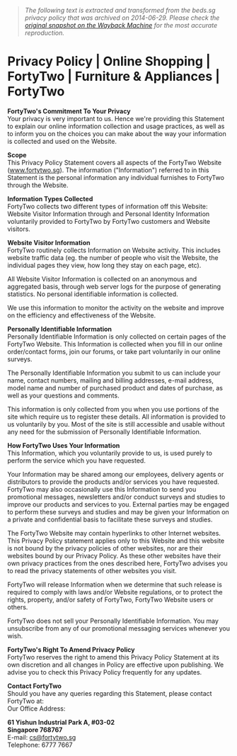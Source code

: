 > *The following text is extracted and transformed from the beds.sg privacy policy that was archived on 2014-06-29. Please check the [original snapshot on the Wayback Machine](https://web.archive.org/web/20140629052828id_/http%3A//www.fortytwo.sg/privacy-policy) for the most accurate reproduction.*

# Privacy Policy | Online Shopping | FortyTwo | Furniture & Appliances | FortyTwo

**FortyTwo's Commitment To Your Privacy**  
Your privacy is very important to us. Hence we're providing this Statement to explain our online information collection and usage practices, as well as to inform you on the choices you can make about the way your information is collected and used on the Website. 

**Scope**  
This Privacy Policy Statement covers all aspects of the FortyTwo Website (www.fortytwo.sg). The information ("Information") referred to in this Statement is the personal information any individual furnishes to FortyTwo through the Website. 

**Information Types Collected**  
FortyTwo collects two different types of information off this Website: Website Visitor Information through and Personal Identity Information voluntarily provided to FortyTwo by FortyTwo customers and Website visitors. 

**Website Visitor Information**  
FortyTwo routinely collects Information on Website activity. This includes website traffic data (eg. the number of people who visit the Website, the individual pages they view, how long they stay on each page, etc). 

All Website Visitor Information is collected on an anonymous and aggregated basis, through web server logs for the purpose of generating statistics. No personal identifiable information is collected. 

We use this information to monitor the activity on the website and improve on the efficiency and effectiveness of the Website. 

**Personally Identifiable Information**  
Personally Identifiable Information is only collected on certain pages of the FortyTwo Website. This Information is collected when you fill in our online order/contact forms, join our forums, or take part voluntarily in our online surveys. 

The Personally Identifiable Information you submit to us can include your name, contact numbers, mailing and billing addresses, e-mail address, model name and number of purchased product and dates of purchase, as well as your questions and comments. 

This information is only collected from you when you use portions of the site which require us to register these details. All information is provided to us voluntarily by you. Most of the site is still accessible and usable without any need for the submission of Personally Identifiable Information. 

**How FortyTwo Uses Your Information**  
This Information, which you voluntarily provide to us, is used purely to perform the service which you have requested. 

Your Information may be shared among our employees, delivery agents or distributors to provide the products and/or services you have requested. FortyTwo may also occasionally use this Information to send you promotional messages, newsletters and/or conduct surveys and studies to improve our products and services to you. External parties may be engaged to perform these surveys and studies and may be given your Information on a private and confidential basis to facilitate these surveys and studies. 

The FortyTwo Website may contain hyperlinks to other Internet websites. This Privacy Policy statement applies only to this Website and this website is not bound by the privacy policies of other websites, nor are their websites bound by our Privacy Policy. As these other websites have their own privacy practices from the ones described here, FortyTwo advises you to read the privacy statements of other websites you visit. 

FortyTwo will release Information when we determine that such release is required to comply with laws and/or Website regulations, or to protect the rights, property, and/or safety of FortyTwo, FortyTwo Website users or others. 

FortyTwo does not sell your Personally Identifiable Information. You may unsubscribe from any of our promotional messaging services whenever you wish. 

**FortyTwo's Right To Amend Privacy Policy**  
FortyTwo reserves the right to amend this Privacy Policy Statement at its own discretion and all changes in Policy are effective upon publishing. We advise you to check this Privacy Policy frequently for any updates. 

**Contact FortyTwo**  
Should you have any queries regarding this Statement, please contact FortyTwo at:  
Our Office Address: 

**61 Yishun Industrial Park A, #03-02**  
**Singapore 768767**  
E-mail: [cs@fortytwo.sg](mailto:cs@fortytwo.sg)  
Telephone: 6777 7667
